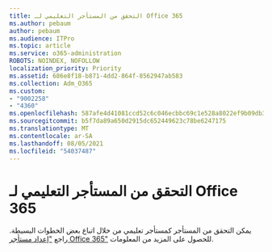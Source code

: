 ```yaml
---
title: التحقق من المستأجر التعليمي لـ Office 365
ms.author: pebaum
author: pebaum
ms.audience: ITPro
ms.topic: article
ms.service: o365-administration
ROBOTS: NOINDEX, NOFOLLOW
localization_priority: Priority
ms.assetid: 686e8f18-b871-4dd2-864f-8562947ab583
ms.collection: Adm_O365
ms.custom:
- "9002258"
- "4360"
ms.openlocfilehash: 587afe4d41081ccd52c6c046ecbbc69c1e528a8022ef9b09db396d9b34b2e323
ms.sourcegitcommit: b5f7da89a650d2915dc652449623c78be6247175
ms.translationtype: MT
ms.contentlocale: ar-SA
ms.lasthandoff: 08/05/2021
ms.locfileid: "54037487"
---
```

# <a name="verify-office-365-education-tenant"></a>التحقق من المستأجر التعليمي لـ Office 365

يمكن التحقق من المستأجر كمستأجر تعليمي من خلال اتباع بعض الخطوات البسيطة. راجع ["إعداد مستأجر Office 365"](https://docs.microsoft.com/microsoft-365/education/deploy/create-your-office-365-tenant) للحصول على المزيد من المعلومات. 
